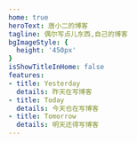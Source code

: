 ```yaml
---
home: true
heroText: 唐小二的博客
tagline: 偶尔写点儿东西,自己的博客
bgImageStyle: {
  height: '450px'
}
isShowTitleInHome: false
features:
- title: Yesterday
  details: 昨天在写博客
- title: Today
  details: 今天也在写博客
- title: Tomorrow
  details: 明天还得写博客
---
```




